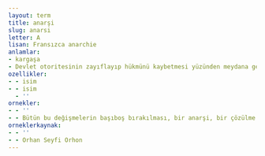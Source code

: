 ```yaml
---
layout: term
title: anarşi
slug: anarsi
letter: A
lisan: Fransızca anarchie
anlamlar:
- kargaşa
- Devlet otoritesinin zayıflayıp hükmünü kaybetmesi yüzünden meydana gelen düzensizlik
ozellikler:
- - isim
- - isim
  - ''
ornekler:
- - ''
- - Bütün bu değişmelerin başıboş bırakılması, bir anarşi, bir çözülme hâline gelmesi güzel değildir.
orneklerkaynak:
- - ''
- - Orhan Seyfi Orhon
---
```

